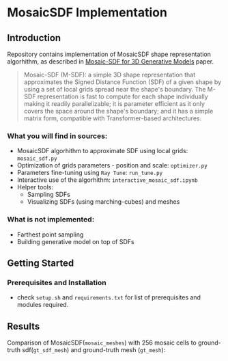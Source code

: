 # MosaicSDF Implementation

## Introduction
Repository contains implementation of MosaicSDF shape representation algorhithm, as described in [Mosaic-SDF for 3D Generative Models](https://arxiv.org/abs/2312.09222) paper. 

> Mosaic-SDF (M-SDF): a simple 3D shape representation that approximates the Signed Distance Function (SDF) of a given shape by using a set of local grids spread near the shape's boundary. The M-SDF representation is fast to compute for each shape individually making it readily parallelizable; it is parameter efficient as it only covers the space around the shape's boundary; and it has a simple matrix form, compatible with Transformer-based architectures.

### What you will find in sources:
- MosaicSDF algorhithm to approximate SDF using local grids: `mosaic_sdf.py`
- Optimization of grids parameters - position and scale: `optimizer.py` 
- Parameters fine-tuning using `Ray Tune`: `run_tune.py`
- Interactive use of the algorhithm: `interactive_mosaic_sdf.ipynb`
- Helper tools:
    - Sampling SDFs
    - Visualizing SDFs (using marching-cubes) and meshes

### What is not implemented:
- Farthest point sampling
- Building generative model on top of SDFs

## Getting Started
### Prerequisites and Installation
- check `setup.sh` and `requirements.txt` for list of prerequisites and modules required.

## Results
Comparison of MosaicSDF(`mosaic_meshes`) with 256 mosaic cells to ground-truth sdf(`gt_sdf_mesh`) and ground-truth mesh (`gt_mesh`):

